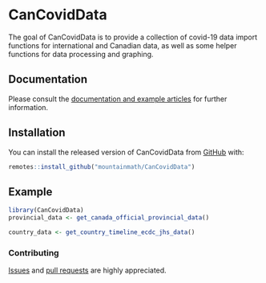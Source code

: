 # CanCovidData

<!-- badges: start -->
<!-- badges: end -->

The goal of CanCovidData is to provide a collection of covid-19 data import functions for international
and Canadian data, as well as some helper functions for data processing and graphing.

## Documentation
Please consult the [documentation and example articles](https://mountainmath.github.io/CanCovidData/) for further information.

## Installation

You can install the released version of CanCovidData from [GitHub](https://github.com/mountainMath/CanCovidData) with:

``` r
remotes::install_github("mountainmath/CanCovidData")
```

## Example

``` r
library(CanCovidData)
provincial_data <- get_canada_official_provincial_data() 

country_data <- get_country_timeline_ecdc_jhs_data()
```


### Contributing

[Issues](https://github.com/mountainMath/CanCovidData/issues) and [pull requests](https://github.com/mountainMath/CanCovidData/pulls) are highly appreciated. 


